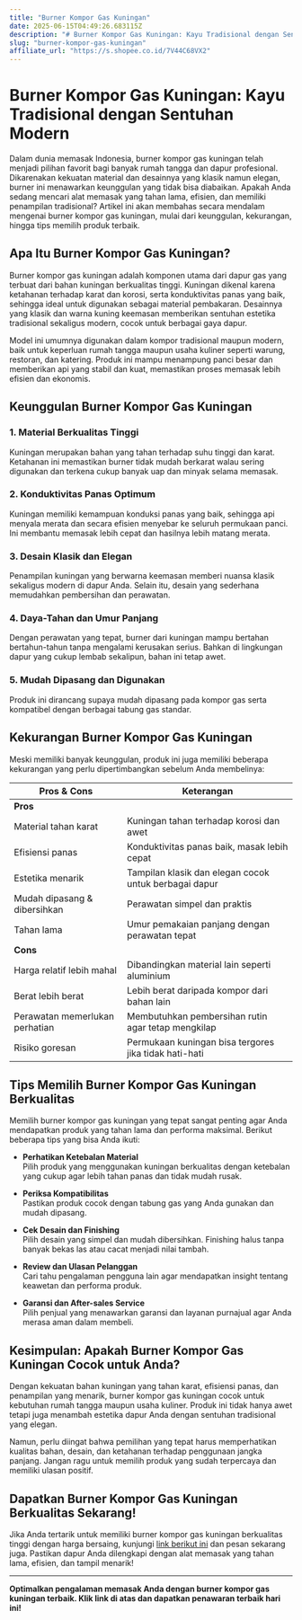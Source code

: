 ```yaml
---
title: "Burner Kompor Gas Kuningan"
date: 2025-06-15T04:49:26.683115Z
description: "# Burner Kompor Gas Kuningan: Kayu Tradisional dengan Sentuhan Modern..."
slug: "burner-kompor-gas-kuningan"
affiliate_url: "https://s.shopee.co.id/7V44C68VX2"
---
```

# Burner Kompor Gas Kuningan: Kayu Tradisional dengan Sentuhan Modern

Dalam dunia memasak Indonesia, burner kompor gas kuningan telah menjadi pilihan favorit bagi banyak rumah tangga dan dapur profesional. Dikarenakan kekuatan material dan desainnya yang klasik namun elegan, burner ini menawarkan keunggulan yang tidak bisa diabaikan. Apakah Anda sedang mencari alat memasak yang tahan lama, efisien, dan memiliki penampilan tradisional? Artikel ini akan membahas secara mendalam mengenai burner kompor gas kuningan, mulai dari keunggulan, kekurangan, hingga tips memilih produk terbaik.

## Apa Itu Burner Kompor Gas Kuningan?

Burner kompor gas kuningan adalah komponen utama dari dapur gas yang terbuat dari bahan kuningan berkualitas tinggi. Kuningan dikenal karena ketahanan terhadap karat dan korosi, serta konduktivitas panas yang baik, sehingga ideal untuk digunakan sebagai material pembakaran. Desainnya yang klasik dan warna kuning keemasan memberikan sentuhan estetika tradisional sekaligus modern, cocok untuk berbagai gaya dapur.

Model ini umumnya digunakan dalam kompor tradisional maupun modern, baik untuk keperluan rumah tangga maupun usaha kuliner seperti warung, restoran, dan katering. Produk ini mampu menampung panci besar dan memberikan api yang stabil dan kuat, memastikan proses memasak lebih efisien dan ekonomis.

## Keunggulan Burner Kompor Gas Kuningan

### 1. Material Berkualitas Tinggi

Kuningan merupakan bahan yang tahan terhadap suhu tinggi dan karat. Ketahanan ini memastikan burner tidak mudah berkarat walau sering digunakan dan terkena cukup banyak uap dan minyak selama memasak.

### 2. Konduktivitas Panas Optimum

Kuningan memiliki kemampuan konduksi panas yang baik, sehingga api menyala merata dan secara efisien menyebar ke seluruh permukaan panci. Ini membantu memasak lebih cepat dan hasilnya lebih matang merata.

### 3. Desain Klasik dan Elegan

Penampilan kuningan yang berwarna keemasan memberi nuansa klasik sekaligus modern di dapur Anda. Selain itu, desain yang sederhana memudahkan pembersihan dan perawatan.

### 4. Daya-Tahan dan Umur Panjang

Dengan perawatan yang tepat, burner dari kuningan mampu bertahan bertahun-tahun tanpa mengalami kerusakan serius. Bahkan di lingkungan dapur yang cukup lembab sekalipun, bahan ini tetap awet.

### 5. Mudah Dipasang dan Digunakan

Produk ini dirancang supaya mudah dipasang pada kompor gas serta kompatibel dengan berbagai tabung gas standar.

## Kekurangan Burner Kompor Gas Kuningan

Meski memiliki banyak keunggulan, produk ini juga memiliki beberapa kekurangan yang perlu dipertimbangkan sebelum Anda membelinya:

| **Pros & Cons** | **Keterangan** |
|----------------|----------------|
| **Pros** | |
| Material tahan karat | Kuningan tahan terhadap korosi dan awet |
| Efisiensi panas | Konduktivitas panas baik, masak lebih cepat |
| Estetika menarik | Tampilan klasik dan elegan cocok untuk berbagai dapur |
| Mudah dipasang & dibersihkan | Perawatan simpel dan praktis |
| Tahan lama | Umur pemakaian panjang dengan perawatan tepat |
| **Cons** | |
| Harga relatif lebih mahal | Dibandingkan material lain seperti aluminium |
| Berat lebih berat | Lebih berat daripada kompor dari bahan lain |
| Perawatan memerlukan perhatian | Membutuhkan pembersihan rutin agar tetap mengkilap |
| Risiko goresan | Permukaan kuningan bisa tergores jika tidak hati-hati |

## Tips Memilih Burner Kompor Gas Kuningan Berkualitas

Memilih burner kompor gas kuningan yang tepat sangat penting agar Anda mendapatkan produk yang tahan lama dan performa maksimal. Berikut beberapa tips yang bisa Anda ikuti:

- **Perhatikan Ketebalan Material**  
  Pilih produk yang menggunakan kuningan berkualitas dengan ketebalan yang cukup agar lebih tahan panas dan tidak mudah rusak.

- **Periksa Kompatibilitas**  
  Pastikan produk cocok dengan tabung gas yang Anda gunakan dan mudah dipasang.

- **Cek Desain dan Finishing**  
  Pilih desain yang simpel dan mudah dibersihkan. Finishing halus tanpa banyak bekas las atau cacat menjadi nilai tambah.

- **Review dan Ulasan Pelanggan**  
  Cari tahu pengalaman pengguna lain agar mendapatkan insight tentang keawetan dan performa produk.

- **Garansi dan After-sales Service**  
  Pilih penjual yang menawarkan garansi dan layanan purnajual agar Anda merasa aman dalam membeli.

## Kesimpulan: Apakah Burner Kompor Gas Kuningan Cocok untuk Anda?

Dengan kekuatan bahan kuningan yang tahan karat, efisiensi panas, dan penampilan yang menarik, burner kompor gas kuningan cocok untuk kebutuhan rumah tangga maupun usaha kuliner. Produk ini tidak hanya awet tetapi juga menambah estetika dapur Anda dengan sentuhan tradisional yang elegan.

Namun, perlu diingat bahwa pemilihan yang tepat harus memperhatikan kualitas bahan, desain, dan ketahanan terhadap penggunaan jangka panjang. Jangan ragu untuk memilih produk yang sudah terpercaya dan memiliki ulasan positif.

## Dapatkan Burner Kompor Gas Kuningan Berkualitas Sekarang!

Jika Anda tertarik untuk memiliki burner kompor gas kuningan berkualitas tinggi dengan harga bersaing, kunjungi [link berikut ini](https://s.shopee.co.id/7V44C68VX2) dan pesan sekarang juga. Pastikan dapur Anda dilengkapi dengan alat memasak yang tahan lama, efisien, dan tampil menarik!

---

**Optimalkan pengalaman memasak Anda dengan burner kompor gas kuningan terbaik. Klik link di atas dan dapatkan penawaran terbaik hari ini!**